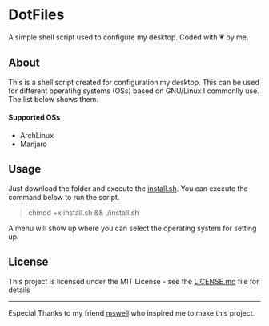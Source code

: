 # DotFiles
A simple shell script used to configure my desktop. Coded with :heartpulse: by me.

## About
This is a shell script created for configuration my desktop. This can be used for different operatihg systems (OSs) based on GNU/Linux I commonlly use. The list below shows them.

#### Supported OSs
- ArchLinux
- Manjaro

## Usage
Just download the folder and execute the [install.sh](install.sh). You can execute the command below to run the script.

> chmod +x install.sh && ./install.sh

A menu will show up where you can select the operating system for setting up.

## License
This project is licensed under the MIT License - see the [LICENSE.md](LICENSE.md) file for details

---
Especial Thanks to my friend [mswell](https://github.com/mswell) who inspired me to make this project.